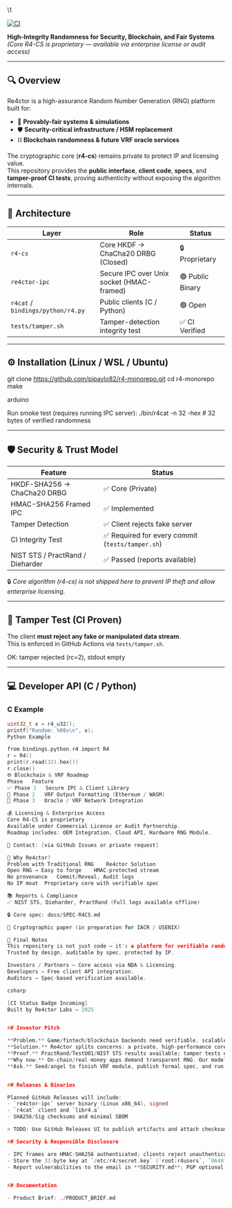 \1

[![CI](https://github.com/pipavlo82/r4-monorepo/actions/workflows/ci.yml/badge.svg)](https://github.com/pipavlo82/r4-monorepo/actions/workflows/ci.yml)

**High-Integrity Randomness for Security, Blockchain, and Fair Systems**  
*(Core R4-CS is proprietary — available via enterprise license or audit access)*

---

## 🔍 Overview

Re4ctor is a high-assurance Random Number Generation (RNG) platform built for:
- 🎲 **Provably-fair systems & simulations**
- 🛡️ **Security-critical infrastructure / HSM replacement**
- ⛓️ **Blockchain randomness & future VRF oracle services**

The cryptographic core (**r4-cs**) remains private to protect IP and licensing value.  
This repository provides the **public interface**, **client code**, **specs**, and **tamper-proof CI tests**, proving authenticity without exposing the algorithm internals.

---

## 🧭 Architecture

| Layer | Role | Status |
|-------|------|--------|
| `r4-cs` | Core HKDF → ChaCha20 DRBG (Closed) | 🔒 Proprietary |
| `re4ctor-ipc` | Secure IPC over Unix socket (HMAC-framed) | 🟢 Public Binary |
| `r4cat` / `bindings/python/r4.py` | Public clients (C / Python) | 🟢 Open |
| `tests/tamper.sh` | Tamper-detection integrity test | ✅ CI Verified |

---

## ⚙️ Installation (Linux / WSL / Ubuntu)

git clone https://github.com/pipavlo82/r4-monorepo.git
cd r4-monorepo
make

arduino


Run smoke test (requires running IPC server):
./bin/r4cat -n 32 -hex # 32 bytes of verified randomness

---

## 🛡️ Security & Trust Model

| Feature | Status |
|---------|--------|
| HKDF-SHA256 → ChaCha20 DRBG | ✅ Core (Private) |
| HMAC-SHA256 Framed IPC | ✅ Implemented |
| Tamper Detection | ✅ Client rejects fake server |
| CI Integrity Test | ✅ Required for every commit (`tests/tamper.sh`) |
| NIST STS / PractRand / Dieharder | ✅ Passed (reports available) |

🔒 *Core algorithm (r4-cs) is not shipped here to prevent IP theft and allow enterprise licensing.*

---

## 🧪 Tamper Test (CI Proven)

The client **must reject any fake or manipulated data stream**.  
This is enforced in GitHub Actions via `tests/tamper.sh`.

OK: tamper rejected (rc=2), stdout empty

---

## 💻 Developer API (C / Python)

### C Example
```c
uint32_t x = r4_u32();
printf("Random: %08x\n", x);
Python Example

from bindings.python.r4 import R4
r = R4()
print(r.read(32).hex())
r.close()
🌐 Blockchain & VRF Roadmap
Phase	Feature
✅ Phase 1	Secure IPC & Client Library
🔄 Phase 2	VRF Output Formatting (Ethereum / WASM)
🔲 Phase 3	Oracle / VRF Network Integration

💰 Licensing & Enterprise Access
Core R4-CS is proprietary
Available under Commercial License or Audit Partnership.
Roadmap includes: OEM Integration, Cloud API, Hardware RNG Module.

📧 Contact: [via GitHub Issues or private request]

🧠 Why Re4ctor?
Problem with Traditional RNG	Re4ctor Solution
Open RNG → Easy to forge	HMAC-protected stream
No provenance	Commit/Reveal, Audit logs
No IP moat	Proprietary core with verifiable spec

📚 Reports & Compliance
✅ NIST STS, Dieharder, PractRand (Full logs available offline)

🔒 Core spec: docs/SPEC-R4CS.md

📎 Cryptographic paper (in preparation for IACR / USENIX)

🏁 Final Notes
This repository is not just code — it's a platform for verifiable randomness.
Trusted by design, auditable by spec, protected by IP.

Investors / Partners — Core access via NDA & Licensing.
Developers — Free client API integration.
Auditors — Spec-based verification available.

csharp

[CI Status Badge Incoming]
Built by Re4ctor Labs — 2025


## Investor Pitch

**Problem.** Game/fintech/blockchain backends need verifiable, scalable RNG; most roll their own or trust cloud entropy blindly.  
**Solution.** Re4ctor splits concerns: a private, high-performance core (r4-cs) + public, HMAC-protected IPC and client SDKs.  
**Proof.** PractRand/TestU01/NIST STS results available; tamper tests enforce integrity; deterministic seeding enables audits.  
**Why now.** On-chain/real-money apps demand transparent RNG. Our model: binaries/SaaS with signed outputs and per-tenant keys.  
**Ask.** Seed/angel to finish VRF module, publish formal spec, and run pilot with 2–3 design partners.


## Releases & Binaries

Planned GitHub Releases will include:
- `re4ctor-ipc` server binary (Linux x86_64), signed
- `r4cat` client and `libr4.a`
- SHA256/Sig checksums and minimal SBOM

> TODO: Use GitHub Releases UI to publish artifacts and attach checksums.

## Security & Responsible Disclosure

- IPC frames are HMAC-SHA256 authenticated; clients reject unauthenticated data (see **tests/tamper.sh**).
- Store the 32-byte key at `/etc/r4/secret.key` (`root:r4users`, `0640`).
- Report vulnerabilities to the email in **SECURITY.md**; PGP optional.


## Documentation

- Product Brief: ./PRODUCT_BRIEF.md
